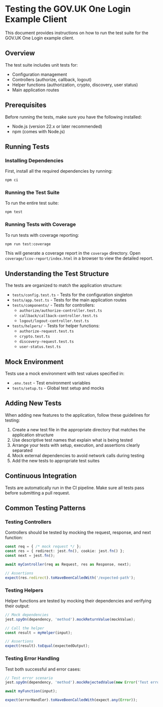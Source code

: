 # Testing the GOV.UK One Login Example Client

This document provides instructions on how to run the test suite for the GOV.UK One Login example client.

## Overview

The test suite includes unit tests for:

- Configuration management
- Controllers (authorize, callback, logout)
- Helper functions (authorization, crypto, discovery, user status)
- Main application routes

## Prerequisites

Before running the tests, make sure you have the following installed:

- Node.js (version 22.x or later recommended)
- npm (comes with Node.js)

## Running Tests

### Installing Dependencies

First, install all the required dependencies by running:

```bash
npm ci
```

### Running the Test Suite

To run the entire test suite:

```bash
npm test
```

### Running Tests with Coverage

To run tests with coverage reporting:

```bash
npm run test:coverage
```

This will generate a coverage report in the `coverage` directory. Open `coverage/lcov-report/index.html` in a browser to view the detailed report.

## Understanding the Test Structure

The tests are organized to match the application structure:

- `tests/config.test.ts` - Tests for the configuration singleton
- `tests/app.test.ts` - Tests for the main application routes
- `tests/components/` - Tests for controllers:
  - `authorize/authorize-controller.test.ts`
  - `callback/callback-controller.test.ts`
  - `logout/logout-controller.test.ts`
- `tests/helpers/` - Tests for helper functions:
  - `authorize-request.test.ts`
  - `crypto.test.ts`
  - `discovery-request.test.ts`
  - `user-status.test.ts`

## Mock Environment

Tests use a mock environment with test values specified in:

- `.env.test` - Test environment variables
- `tests/setup.ts` - Global test setup and mocks

## Adding New Tests

When adding new features to the application, follow these guidelines for testing:

1. Create a new test file in the appropriate directory that matches the application structure
2. Use descriptive test names that explain what is being tested
3. Arrange your tests with setup, execution, and assertions clearly separated
4. Mock external dependencies to avoid network calls during testing
5. Add the new tests to appropriate test suites

## Continuous Integration

Tests are automatically run in the CI pipeline. Make sure all tests pass before submitting a pull request.

## Common Testing Patterns

### Testing Controllers

Controllers should be tested by mocking the request, response, and next function:

```typescript
const req = { /* mock request */ };
const res = { redirect: jest.fn(), cookie: jest.fn() };
const next = jest.fn();

await myController(req as Request, res as Response, next);

// Assertions
expect(res.redirect).toHaveBeenCalledWith('/expected-path');
```

### Testing Helpers

Helper functions are tested by mocking their dependencies and verifying their output:

```typescript
// Mock dependencies
jest.spyOn(dependency, 'method').mockReturnValue(mockValue);

// Call the helper
const result = myHelper(input);

// Assertions
expect(result).toEqual(expectedOutput);
```

### Testing Error Handling

Test both successful and error cases:

```typescript
// Test error scenario
jest.spyOn(dependency, 'method').mockRejectedValue(new Error('Test error'));

await myFunction(input);

expect(errorHandler).toHaveBeenCalledWith(expect.any(Error));
```
